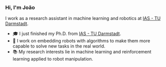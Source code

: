 ### Hi, I'm João

I work as a research assistant in machine learning and robotics at [IAS - TU Darmstadt](https://www.ias.informatik.tu-darmstadt.de/Main/LandingPage?from=Main.HomePage).
- 🎓 I just finished my Ph.D. from [IAS - TU Darmstadt](https://www.ias.informatik.tu-darmstadt.de/Main/LandingPage?from=Main.HomePage).
- 🔭 I work on embedding robots with algorithms to make them more capable to solve new tasks in the real world.
- 📚 My research interests lie in machine learning and reinforcement learning applied to robot manipulation.



<!--
**jacarvalho/jacarvalho** is a ✨ _special_ ✨ repository because its `README.md` (this file) appears on your GitHub profile.

Here are some ideas to get you started:

- 🔭 I’m currently working on ...
- 🌱 I’m currently learning ...
- 👯 I’m looking to collaborate on ...
- 🤔 I’m looking for help with ...
- 💬 Ask me about ...
- 📫 How to reach me: ...
- 😄 Pronouns: ...
- ⚡ Fun fact: ...
-->
